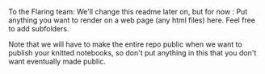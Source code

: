 
To the Flaring team: We'll change this readme later on, but for now : Put anything you want to render on a web page (any html files) here. Feel free to add subfolders. 

Note that we will have to make the entire repo public when we want to publish your knitted notebooks, so don't put anything in this that you don't want eventually made public. 
